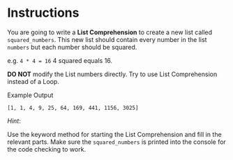 # Instructions

You are going to write a **List Comprehension** to create a new list 
called `squared_numbers`. This new list should contain every number in 
the list `numbers` but each number should be squared.

e.g. 
`4 * 4 = 16`
4 squared equals 16.

**DO NOT** modify the List numbers directly. Try to use List 
Comprehension instead of a Loop.

Example Output
```
[1, 1, 4, 9, 25, 64, 169, 441, 1156, 3025]
```

_Hint_:

Use the keyword method for starting the List Comprehension and fill 
in the relevant parts. Make sure the `squared_numbers` is printed 
into the console for the code checking to work.